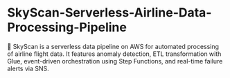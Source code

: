 # SkyScan-Serverless-Airline-Data-Processing-Pipeline
🚀 SkyScan is a serverless data pipeline on AWS for automated processing of airline flight data. It features anomaly detection, ETL transformation with Glue, event-driven orchestration using Step Functions, and real-time failure alerts via SNS.
